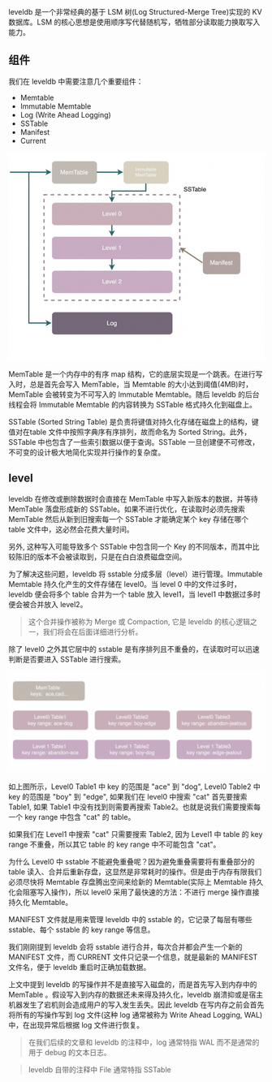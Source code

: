 leveldb 是一个非常经典的基于 LSM 树(Log Structured-Merge Tree)实现的 KV 数据库。LSM 的核心思想是使用顺序写代替随机写，牺牲部分读取能力换取写入能力。

## 组件

我们在 leveldb 中需要注意几个重要组件：

- Memtable
- Immutable Memtable
- Log (Write Ahead Logging)
- SSTable
- Manifest
- Current

![](img001.png)

MemTable 是一个内存中的有序 map 结构，它的底层实现是一个跳表。在进行写入时，总是首先会写入 MemTable，当 Memtable 的大小达到阈值(4MB)时，MemTable 会被转变为不可写入的 Immutable Memtable。随后 leveldb 的后台线程会将 Immutable Memtable 的内容转换为 SSTable 格式持久化到磁盘上。

SSTable (Sorted String Table) 是负责将键值对持久化存储在磁盘上的结构，键值对在table 文件中按照字典序有序排列，故而命名为 Sorted String。此外，SSTable 中也包含了一些索引数据以便于查询。SSTable 一旦创建便不可修改，不可变的设计极大地简化实现并行操作的复杂度。

## level

leveldb 在修改或删除数据时会直接在 MemTable 中写入新版本的数据，并等待 MemTable 落盘形成新的 SSTable。如果不进行优化，在读取时必须先搜索 MemTable 然后从新到旧搜索每一个 SSTable 才能确定某个 key 存储在哪个 table 文件中，这必然会花费大量时间。

另外, 这种写入可能导致多个 SSTable 中包含同一个 Key 的不同版本，而其中比较陈旧的版本不会被读取到，只是在白白浪费磁盘空间。

为了解决这些问题，leveldb 将 sstable 分成多层（level）进行管理。Immutable Memtable 持久化产生的文件存储在 level0。当 level 0 中的文件过多时，leveldb 便会将多个 table 合并为一个 table 放入 level1，当 level1 中数据过多时便会被合并放入 level2。

>这个合并操作被称为 Merge 或 Compaction, 它是 leveldb 的核心逻辑之一，我们将会在后面详细进行分析。

除了 level0 之外其它层中的 sstable 是有序排列且不重叠的，在读取时可以迅速判断是否要进入 SSTable 进行搜索。

![](img002.png)

如上图所示，Level0 Table1 中 key 的范围是 "ace" 到 "dog", Level0 Table2 中 key 的范围是 "boy" 到 "edge", 如果我们在 level0 中搜索 "cat" 首先要搜索 Table1, 如果 Table1 中没有找到则需要再搜索 Table2。也就是说我们需要搜索每一个 key range 中包含 "cat" 的 table。

如果我们在 Level1 中搜索 "cat" 只需要搜索 Table2, 因为 Level1 中 table 的 key range 不重叠，所以其它 table 的 key range 中不可能包含 "cat"。

为什么 Level0 中 sstable 不能避免重叠呢？因为避免重叠需要将有重叠部分的 table 读入、合并后重新存盘，这显然是非常耗时的操作。但是由于内存有限我们必须尽快将 Memtable 存盘腾出空间来给新的 Memtable(实际上 Memtable 持久化会阻塞写入操作)，所以 level0 采用了最快速的方法：不进行 merge 操作直接持久化 Memtable。

MANIFEST 文件就是用来管理 leveldb 中的 sstable 的，它记录了每层有哪些 sstable、每个 sstable 的 key range 等信息。

我们刚刚提到 leveldb 会将 sstable 进行合并，每次合并都会产生一个新的 MANIFEST 文件，而 CURRENT 文件只记录一个信息，就是最新的 MANIFEST 文件名，便于 leveldb 重启时正确加载数据。

上文中提到 leveldb 的写操作并不是直接写入磁盘的，而是首先写入到内存中的 MemTable 。假设写入到内存的数据还未来得及持久化，leveldb 崩溃抑或是宿主机器发生了宕机则会造成用户的写入发生丢失。因此 leveldb 在写内存之前会首先将所有的写操作写到 log 文件(这种 log 通常被称为 Write Ahead Logging, WAL)中，在出现异常后根据 log 文件进行恢复。

> 在我们后续的文章和 leveldb 的注释中，log 通常特指 WAL 而不是通常的用于 debug 的文本日志。

> leveldb 自带的注释中 File 通常特指 SSTable